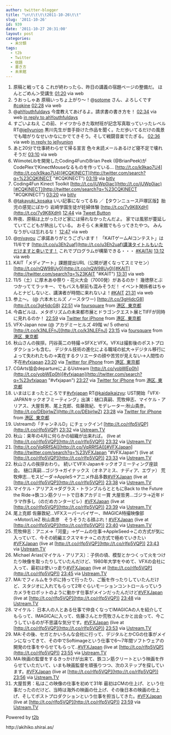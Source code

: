 ```yaml
---
author: twitter-blogger
title: "\n\t\t\t\t2011-10-26\t\t"
slug: '2011-10-26'
id: 939
date: '2011-10-27 20:31:00'
layout: post
categories:
  - 未分類
tags:
  - t2b
  - Twitter
  - 宿題
  - 書き方
  - 未来館
---
```


<div xmlns:georss="http://www.georss.org/georss">

1.  <span><span>原稿と戦ってる これが終わったら、昨日の講義の宿題ページの整備だ。 ほんとごめん＞受講生</span> <span>[<span>01:20</span>](http://twitter.com/o_ob/status/129170527259598848) <span>via web</span></span></span>
2.  <span><span>うおっしゃあ 原稿いっちょ上がり～！@[sotome](http://twitter.com/sotome "sotome") さん、よろしくです[#cqkine](http://twitter.com/search?q=%23cqkine "#cqkine")</span> <span>[<span>02:28</span>](http://twitter.com/o_ob/status/129187605010063360) <span>via web</span></span></span>
3.  <span><span>@[ahYouthfuldays](http://twitter.com/ahYouthfuldays "ahYouthfuldays") 今度教えてあげるよ。請求書の書き方を！</span> <span>[<span>02:34</span>](http://twitter.com/o_ob/status/129189238821490688) <span>via web</span> [in reply to ahYouthfuldays](http://twitter.com/ahYouthfuldays/status/129171962919534593)</span></span>
4.  <span><span>すごいよねえ この前、ドイツからきた取材班が記念写真取っていったレベル RT@[jellyunion](http://twitter.com/jellyunion "jellyunion") 黒川先生が昔手掛けた作品を聞く。ただ歩いてるだけの風景でも暗がりなせいかなにかでてきそう。そして戦闘音楽でたぎる。</span> <span>[<span>02:36</span>](http://twitter.com/o_ob/status/129189604447354882) <span>via web</span> [in reply to jellyunion](http://twitter.com/jellyunion/status/129178844417634306)</span></span>
5.  <span><span>あと20分で仕事終わらせて帰る宣言 色々未読メールあるけど寝不足で壊れそうだ</span> <span>[<span>03:10</span>](http://twitter.com/o_ob/status/129198337911042048) <span>via web</span></span></span>
6.  <span><span>WiimoteLibを開発したCoding4FunのBrian Peek (@BrianPeek)がCodePlexでKinectMouseなるものを作っている… [http://t.co/k9kao7U4](http://t.co/k9kao7U4)[#CQKINECT](http://twitter.com/search?q=%23CQKINECT "#CQKINECT")</span> <span>[<span>03:19</span>](http://twitter.com/o_ob/status/129200563605880833) <span>via [bitly](http://bit.ly)</span></span></span>
7.  <span><span>Coding4Fun Kinect Toolkit [http://t.co/jUWp0iac](http://t.co/jUWp0iac)[#CQKINECT](http://twitter.com/search?q=%23CQKINECT "#CQKINECT")</span> <span>[<span>03:20</span>](http://twitter.com/o_ob/status/129200739938598913) <span>via [bitly](http://bit.ly)</span></span></span>
8.  <span><span>@[takayuki_kosaka](http://twitter.com/takayuki_kosaka "takayuki_kosaka") いい記事になってるね ／【タウンニュース戸塚区版】胎児の感覚にぽかり 岩崎学園生徒が妊婦体験 [http://t.co/7y9K8XdH](http://t.co/7y9K8XdH)</span> <span>[<span>12:44</span>](http://twitter.com/o_ob/status/129342680512737280) <span>via [Tweet Button](http://twitter.com/tweetbutton)</span></span></span>
9.  <span><span>昨夜、原稿は上がったけど家には帰れなかったんだよ。 家では風邪が蔓延していてこどもが熱出している。 おそらく未来館でもらってきたやつ。 みんなうがいは忘れるな！</span> <span>[<span>12:47</span>](http://twitter.com/o_ob/status/129343509516914688) <span>via web</span></span></span>
10.  <span><span>@[miyayou](http://twitter.com/miyayou "miyayou") ご承諾ありがとうございます！ 「KAITゲームAIコンテスト」は11/6です [http://t.co/u3Eh2uaf](http://t.co/u3Eh2uaf)講演タイトルもいただけますと幸いです！ これでプログラムが構築できる・・・ [#KAITAI](http://twitter.com/search?q=%23KAITAI "#KAITAI")</span> <span>[<span>13:12</span>](http://twitter.com/o_ob/status/129349648111501312) <span>via web</span></span></span>
11.  <span><span>KAIT「メディアート」課題提出URL（公開が遅くなってスミマセン） [http://t.co/nQW98Uy0](http://t.co/nQW98Uy0)[#KAIT](http://twitter.com/search?q=%23KAIT "#KAIT")</span> <span>[<span>13:31</span>](http://twitter.com/o_ob/status/129354472202833920) <span>via web</span></span></span>
12.  <span><span>11/5（土）に厚木あゆ祭り・花火大会（7000発）があるのか！ 幾徳祭とぶつかっててラッキー、でもバスも駅前も混みそうだ！ イベント関係者はちゃんとナビしないと、講演者が時間に来れないよ！[#KAIT](http://twitter.com/search?q=%23KAIT "#KAIT")</span> <span>[<span>21:31</span>](http://twitter.com/o_ob/status/129475215683100673) <span>via web</span></span></span>
13.  <span><span>参上～。 (@ 六本木ヒルズ ノースタワー) [http://t.co/3gHjdcG8](http://t.co/3gHjdcG8)</span> <span>[<span>22:51</span>](http://twitter.com/o_ob/status/129495430571626496) <span>via [foursquare](http://foursquare.com)</span> from [港区, 東京都<span></span>](http://maps.google.com/maps?q=35.6618448,139.7301399)</span></span>
14.  <span><span>今森ビルは、メタボリズムの未来都市展とドラゴンクエスト展とTIFFが同時に見れるのか！</span> <span>[<span>22:59</span>](http://twitter.com/o_ob/status/129497434312286208) <span>via [Twitter for iPhone](http://twitter.com/#!/download/iphone)</span> from [港区, 東京都<span></span>](http://maps.google.com/maps?q=35.66154394,139.73084479)</span></span>
15.  <span><span>VFX-Japan now (@ アカデミーヒルズ 49階 w/ 5 others) [http://t.co/k3NLEFnJ](http://t.co/k3NLEFnJ)</span> <span>[<span>23:15</span>](http://twitter.com/o_ob/status/129501493475819520) <span>via [foursquare](http://foursquare.com)</span> from [港区, 東京都<span></span>](http://maps.google.com/maps?q=35.66029497,139.72927094)</span></span>
16.  <span><span>秋山さんの挨拶。円谷英二の特撮→SFXとVFX。VFXは撮影後のポストプロダクションも含む。 デジタル技術の進化による職域の拡大→デジタル移行によって失われたもの→実在するクリエータの顔や苦労が見えない→人間性の不在[#vfxjapan](http://twitter.com/search?q=%23vfxjapan "#vfxjapan")</span> <span>[<span>23:20</span>](http://twitter.com/o_ob/status/129502820012523520) <span>via [Twitter for iPhone](http://twitter.com/#!/download/iphone)</span> from [港区, 東京都<span></span>](http://maps.google.com/maps?q=35.66042656,139.72948706)</span></span>
17.  <span><span>CGArts協会departureによるUstream [http://t.co/yobWEp0h](http://t.co/yobWEp0h)[#vfxjapan](http://twitter.com/search?q=%23vfxjapan "#vfxjapan")</span> <span>[<span>23:27</span>](http://twitter.com/o_ob/status/129504388912914432) <span>via [Twitter for iPhone](http://twitter.com/#!/download/iphone)</span> from [港区, 東京都<span></span>](http://maps.google.com/maps?q=35.66036793,139.72950815)</span></span>
18.  <span><span>いまはじまったところです[#vfxjapan](http://twitter.com/search?q=%23vfxjapan "#vfxjapan") RT@[kaidaikaizyu](http://twitter.com/kaidaikaizyu "kaidaikaizyu"): UST開始「VFX-JAPANキックオフミーティング」出演：樋口真嗣、荒牧伸志、マイケル・アリアス、大屋哲男、尾上克郎、佐藤敦紀、モデレーター:秋山貴彦。[http://t.co/DEbjrlwZ](http://t.co/DEbjrlwZ)</span> <span>[<span>23:28</span>](http://twitter.com/o_ob/status/129504768942026752) <span>via [Twitter for iPhone](http://twitter.com/#!/download/iphone)</span> from [港区, 東京都<span></span>](http://maps.google.com/maps?q=35.66036839,139.72950911)</span></span>
19.  <span><span>Ustreamの「チャンネルD」にチェックイン! [http://t.co/rIfp5VQP](http://t.co/rIfp5VQP)</span> <span>[<span>23:32</span>](http://twitter.com/o_ob/status/129505678179041280) <span>via [Ustream.TV](http://www.ustream.tv)</span></span></span>
20.  <span><span>秋山：来年の4月に何らかの組織が出来れば。 (live at [http://t.co/rIfp5VQP](http://t.co/rIfp5VQP))</span> <span>[<span>23:32</span>](http://twitter.com/o_ob/status/129505797876097024) <span>via [Ustream.TV](http://www.ustream.tv)</span></span></span>
21.  <span><span>[http://t.co/VqRRfSAI](http://t.co/VqRRfSAI)[#VFXJapan](http://twitter.com/search?q=%23VFXJapan "#VFXJapan") (live at [http://t.co/rIfp5VQP](http://t.co/rIfp5VQP))</span> <span>[<span>23:33</span>](http://twitter.com/o_ob/status/129505974452092928) <span>via [Ustream.TV](http://www.ustream.tv)</span></span></span>
22.  <span><span>秋山さんの挨拶おわり。 続いてVFX-Japanキックオフミーティング座談会。 樋口真嗣…ゴジラ→ガイナックス（オネアミス、ナディア、エヴァ） 荒牧伸志…モスピーダ→AppleS→アニメ作品多数[#VFXJapan](http://twitter.com/search?q=%23VFXJapan "#VFXJapan") (live at [http://t.co/rIfp5VQP](http://t.co/rIfp5VQP))</span> <span>[<span>23:38</span>](http://twitter.com/o_ob/status/129507278251499520) <span>via [Ustream.TV](http://www.ustream.tv)</span></span></span>
23.  <span><span>マイケル・アリアス→ダグラス・トランブルらとともにBack to the Future the Ride→鉄コン筋クリートで日本アカデミー賞 大屋哲男…ゴジラ→近年ドラマ作多し（のだめカンタービレ）[#VFXJapan](http://twitter.com/search?q=%23VFXJapan "#VFXJapan") (live at [http://t.co/rIfp5VQP](http://t.co/rIfp5VQP))</span> <span>[<span>23:39</span>](http://twitter.com/o_ob/status/129507611027582976) <span>via [Ustream.TV](http://www.ustream.tv)</span></span></span>
24.  <span><span>尾上克郎 佐藤敦紀…VFXスーパーバイザー、IMAGICA特撮映像部→Motor/LieZ 秋山貴彦　そうそうたる顔ぶれ！[#VFXJapan](http://twitter.com/search?q=%23VFXJapan "#VFXJapan") (live at [http://t.co/rIfp5VQP](http://t.co/rIfp5VQP))</span> <span>[<span>23:40</span>](http://twitter.com/o_ob/status/129507809019695105) <span>via [Ustream.TV](http://www.ustream.tv)</span></span></span>
25.  <span><span>荒牧伸志：アニメ→「河童」→ゲームの仕事→AppleSeed→この方式が気に入っていて、今その続編エクスマキナ→この方式で極めていきたい[#VFXJapan](http://twitter.com/search?q=%23VFXJapan "#VFXJapan") (live at [http://t.co/rIfp5VQP](http://t.co/rIfp5VQP))</span> <span>[<span>23:43</span>](http://twitter.com/o_ob/status/129508516053516288) <span>via [Ustream.TV](http://www.ustream.tv)</span></span></span>
26.  <span><span>Michael Arias(マイケル・アリアス）：子供の頃、模型とかつくって火をつけたり映像を取ったりしていたんだけど、1980年大学をやめて、VFXの会社に入って、最初は使いっ走り[#VFXJapan](http://twitter.com/search?q=%23VFXJapan "#VFXJapan") (live at [http://t.co/rIfp5VQP](http://t.co/rIfp5VQP))</span> <span>[<span>23:45</span>](http://twitter.com/o_ob/status/129509063900921857) <span>via [Ustream.TV](http://www.ustream.tv)</span></span></span>
27.  <span><span>MA:でフィルムをラボに持って行ったり、ご飯を作ったりしていたんだけど、スタジオに入れてもらって2年ぐらいモーションコントロールっていうカメラをロボットのように動かす仕事がメインだったんだけど[#VFXJapan](http://twitter.com/search?q=%23VFXJapan "#VFXJapan") (live at [http://t.co/rIfp5VQP](http://t.co/rIfp5VQP))</span> <span>[<span>23:48</span>](http://twitter.com/o_ob/status/129509704203386880) <span>via [Ustream.TV](http://www.ustream.tv)</span></span></span>
28.  <span><span>マイケル： 日本人の人とある仕事で仲良くなってIMAGICAの人を紹介してもらって、IMAGICAに入って、佐藤さんとか荒牧さんとかと出会って、今こうしているのが不思議な気分です。[#VFXJapan](http://twitter.com/search?q=%23VFXJapan "#VFXJapan") (live at [http://t.co/rIfp5VQP](http://t.co/rIfp5VQP))</span> <span>[<span>23:53</span>](http://twitter.com/o_ob/status/129510959629869056) <span>via [Ustream.TV](http://www.ustream.tv)</span></span></span>
29.  <span><span>MA:その後、セガとかいろんな会社に行って、デジタルとかCGの仕事がメインになってきて、その中でSoftimageという仕事で6～7年間ソフトウェアの開発の仕事をやらせてもらって..[#VFXJapan](http://twitter.com/search?q=%23VFXJapan "#VFXJapan") (live at [http://t.co/rIfp5VQP](http://t.co/rIfp5VQP))</span> <span>[<span>23:55</span>](http://twitter.com/o_ob/status/129511628352925696) <span>via [Ustream.TV](http://www.ustream.tv)</span></span></span>
30.  <span><span>MA:映画の監督をするきっかけが出来て、鉄コン筋クリートという映画を作らせていただいて、いまも映画監督を頑張りつつ、次のステップを探しています。[#VFXJapan](http://twitter.com/search?q=%23VFXJapan "#VFXJapan") (live at [http://t.co/rIfp5VQP](http://t.co/rIfp5VQP))</span> <span>[<span>23:56</span>](http://twitter.com/o_ob/status/129511808838008832) <span>via [Ustream.TV](http://www.ustream.tv)</span></span></span>
31.  <span><span>大屋哲男：私はこの映像の仕事を初めて31年 最初はCMの仕上げ、という仕事だったのだけど、当時は海外の映画の仕上げ、その後日本の映画の仕上げ、そしてポストプロダクションという仕事を担当してきた。[#VFXJapan](http://twitter.com/search?q=%23VFXJapan "#VFXJapan") (live at [http://t.co/rIfp5VQP](http://t.co/rIfp5VQP))</span> <span>[<span>23:59</span>](http://twitter.com/o_ob/status/129512485937102848) <span>via [Ustream.TV](http://www.ustream.tv)</span></span></span>

</div>

Powered by [t2b](http://t2b.utilz.jp/)

<div>http://akihiko.shirai.as/</div>